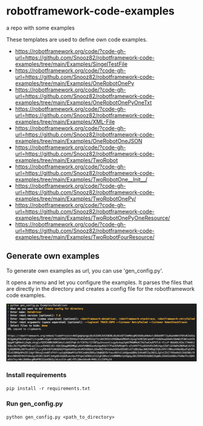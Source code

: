 # robotframework-code-examples
a repo with some examples


These templates are used to define own code examples.

- https://robotframework.org/code/?code-gh-url=https://github.com/Snooz82/robotframework-code-examples/tree/main/Examples/SingelTestFile
- https://robotframework.org/code/?code-gh-url=https://github.com/Snooz82/robotframework-code-examples/tree/main/Examples/OneRobotOnePy
- https://robotframework.org/code/?code-gh-url=https://github.com/Snooz82/robotframework-code-examples/tree/main/Examples/OneRobotOnePyOneTxt
- https://robotframework.org/code/?code-gh-url=https://github.com/Snooz82/robotframework-code-examples/tree/main/Examples/XML-File
- https://robotframework.org/code/?code-gh-url=https://github.com/Snooz82/robotframework-code-examples/tree/main/Examples/OneRobotOneJSON
- https://robotframework.org/code/?code-gh-url=https://github.com/Snooz82/robotframework-code-examples/tree/main/Examples/TwoRobot
- https://robotframework.org/code/?code-gh-url=https://github.com/Snooz82/robotframework-code-examples/tree/main/Examples/TwoRobotOne__Init__/
- https://robotframework.org/code/?code-gh-url=https://github.com/Snooz82/robotframework-code-examples/tree/main/Examples/TwoRobotOnePy/
- https://robotframework.org/code/?code-gh-url=https://github.com/Snooz82/robotframework-code-examples/tree/main/Examples/TwoRobotOnePyOneResource/
- https://robotframework.org/code/?code-gh-url=https://github.com/Snooz82/robotframework-code-examples/tree/main/Examples/TwoRobotFourResource/


## Generate own examples

To generate own examples as url, you can use 'gen_config.py'.

It opens a menu and let you configure the examples.
It parses the files that are directly in the directory and creates a config file for the robotframework code examples.

![Console Screenshot](console.png)

### Install requirements

`pip install -r requirements.txt`

### Run gen_config.py

`python gen_config.py <path_to_directory>`